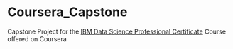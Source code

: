 # Coursera_Capstone
Capstone Project for the [IBM Data Science Professional Certificate](https://www.coursera.org/professional-certificates/ibm-data-science?) Course offered on Coursera
